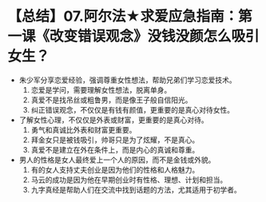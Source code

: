 # 【总结】07.阿尔法★求爱应急指南：第一课《改变错误观念》没钱没颜怎么吸引女生？

-   朱少军分享恋爱经验，强调尊重女性想法，帮助兄弟们学习恋爱技术。
    1.  恋爱是学问，需要理解女性想法，脱离单身。
    2.  真爱不是找吊丝或粗鲁男，而是像王子般自信阳光。
    3.  纠正错误观念，不仅仅是有钱有颜值，更重要的是真心对待女性。
-   了解女性心理，不仅仅是外表或财富，更重要的是真心对待。
    1.  勇气和真诚比外表和财富更重要。
    2.  拜金女只是被钱吸引，帅哥只是为了炫耀，不是真心。
    3.  真爱不是建立在外在条件上，而是内心的真诚和尊重。
-   男人的性格是女人最终爱上一个人的原因，而不是金钱或外貌。
    1.  有的女人支持丈夫创业是因为他们的性格和人格魅力。
    2.  马云的成功是因为他在早期创业时有性格、理想、计划和担当。
    3.  九字真经是帮助人们在交流中找到话题的方法，尤其适用于初学者。